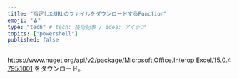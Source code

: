 ```yaml
---
title: "指定したURLのファイルをダウンロードするFunction"
emoji: "⛳"
type: "tech" # tech: 技術記事 / idea: アイデア
topics: ["powershell"]
published: false
---
```

https://www.nuget.org/api/v2/package/Microsoft.Office.Interop.Excel/15.0.4795.1001
をダウンロード。